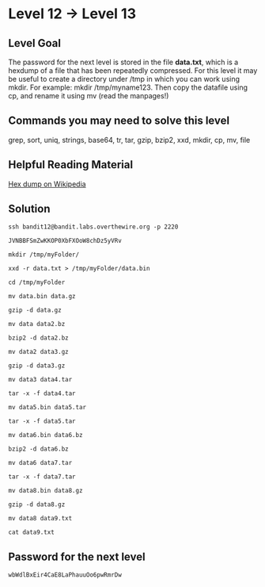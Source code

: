 # Level 12 → Level 13

## Level Goal
The password for the next level is stored in the file **data.txt**, which is a hexdump of a file that has been repeatedly compressed. For this level it may be useful to create a directory under /tmp in which you can work using mkdir. For example: mkdir /tmp/myname123. Then copy the datafile using cp, and rename it using mv (read the manpages!)

## Commands you may need to solve this level
grep, sort, uniq, strings, base64, tr, tar, gzip, bzip2, xxd, mkdir, cp, mv, file

## Helpful Reading Material
[Hex dump on Wikipedia](https://en.wikipedia.org/wiki/Hex_dump)<br />


## Solution
```
ssh bandit12@bandit.labs.overthewire.org -p 2220
```
```
JVNBBFSmZwKKOP0XbFXOoW8chDz5yVRv
```
```
mkdir /tmp/myFolder/
```
```
xxd -r data.txt > /tmp/myFolder/data.bin
```
```
cd /tmp/myFolder
```
```
mv data.bin data.gz
```
```
gzip -d data.gz
```
```
mv data data2.bz
```
```
bzip2 -d data2.bz
```
```
mv data2 data3.gz
```
```
gzip -d data3.gz
```
```
mv data3 data4.tar
```
```
tar -x -f data4.tar
```
```
mv data5.bin data5.tar
```
```
tar -x -f data5.tar
```
```
mv data6.bin data6.bz
```
```
bzip2 -d data6.bz
```
```
mv data6 data7.tar
```
```
tar -x -f data7.tar
```
```
mv data8.bin data8.gz
```
```
gzip -d data8.gz
```
```
mv data8 data9.txt
```
```
cat data9.txt
```

## Password for the next level
```
wbWdlBxEir4CaE8LaPhauuOo6pwRmrDw
```
